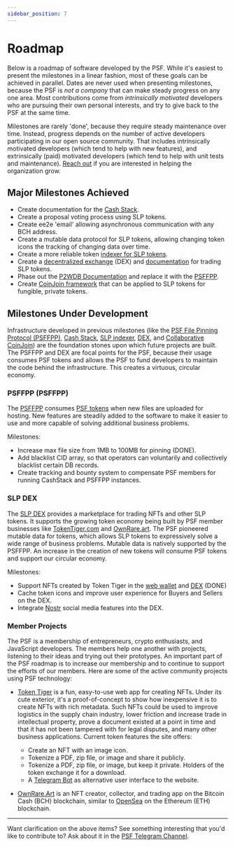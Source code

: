 ```yaml
---
sidebar_position: 7
---
```


# Roadmap

Below is a roadmap of software developed by the PSF. While it's easiest to present the milestones in a linear fashion, most of these goals can be achieved in parallel. Dates are never used when presenting milestones, because the PSF is *not a company* that can make steady progress on any one area. Most contributions come from *intrinsically motivated* developers who are pursuing their own personal interests, and try to give back to the PSF at the same time.

Milestones are rarely 'done', because they require steady maintenance over time. Instead, progress depends on the number of active developers participating in our open source community. That includes intrinsically motivated developers (which tend to help with new features), and extrinsically (paid) motivated developers (which tend to help with unit tests and maintenance). [Reach out](/communication) if you are interested in helping the organization grow.

## Major Milestones Achieved

- Create documentation for the [Cash Stack](https://cashstack.info).
- Create a proposal voting process using SLP tokens.
- Create ee2e 'email' allowing asynchronous communication with any BCH address.
- Create a mutable data protocol for SLP tokens, allowing changing token icons the tracking of changing data over time.
- Create a more reliable token [indexer for SLP tokens](https://github.com/Permissionless-Software-Foundation/psf-slp-indexer).
- Create a [decentralized exchange](https://dex.psfoundation.info) (DEX) and [documentation](https://bch-dex-docs.fullstack.cash/) for trading SLP tokens.
- Phase out the [P2WDB Documentation](https://p2wdb.com) and replace it with the [PSFFPP](https://psffpp.com).
- Create [CoinJoin framework](https://ccoinjoin.com/) that can be applied to SLP tokens for fungible, private tokens.


## Milestones Under Development

Infrastructure developed in previous milestones (like the [PSF File Pinning Protocol (PSFFPP)](https://psffpp.com), [Cash Stack](https://cashstack.info), [SLP indexer](https://github.com/Permissionless-Software-Foundation/psf-slp-indexer), [DEX](https://dex.psfoundation.info), and [Collaborative CoinJoin](https://ccoinjoin.com/)) are the foundation stones upon which future projects are built. The PSFFPP and DEX are focal points for the PSF, because their usage consumes PSF tokens and allows the PSF to fund developers to maintain the code behind the infrastructure. This creates a virtuous, circular economy.

### PSFFPP (PSFFPP)
The [PSFFPP](https://psffpp.com) consumes [PSF tokens](https://psfoundation.cash) when new files are uploaded for hosting. New features are steadily added to the software to make it easier to use and more capable of solving additional business problems.

Milestones:
- Increase max file size from 1MB to 100MB for pinning (DONE).
- Add blacklist CID array, so that operators can voluntarily and collectively blacklist certain DB records.
- Create tracking and bounty system to compensate PSF members for running CashStack and PSFFPP instances.

### SLP DEX

The [SLP DEX](https://dex.psfoundation.info) provides a marketplace for trading NFTs and other SLP tokens. It supports the growing token economy being built by PSF member businesses like [TokenTiger.com](https://tokentiger.com) and [OwnRare.art](https://ownrare.art). The PSF pioneered mutable data for tokens, which allows SLP tokens to expressively solve a wide range of business problems. Mutable data is natively supported by the PSFFPP. An increase in the creation of new tokens will consume PSF tokens and support our circular economy.

Milestones:

- Support NFTs created by Token Tiger in the [web wallet](https://wallet.psfoundation.info) and [DEX](https://dex.psfoundation.info) (DONE)
- Cache token icons and improve user experience for Buyers and Sellers on the DEX.
- Integrate [Nostr](https://nostr.com) social media features into the DEX.

### Member Projects

The PSF is a membership of entrepreneurs, crypto enthusiasts, and JavaScript developers. The members help one another with projects, listening to their ideas and trying out their prototypes. An important part of the PSF roadmap is to increase our membership and to continue to support the efforts of our members. Here are some of the active community projects using PSF technology:

- [Token Tiger](https://tokentiger.com) is a fun, easy-to-use web app for creating NFTs. Under its cute exterior, it's a proof-of-concept to show how inexpensive it is to create NFTs with rich metadata. Such NFTs could be used to improve logistics in the supply chain industry, lower friction and increase trade in intellectual property, prove a document existed at a point in time and that it has not been tampered with for legal disputes, and many other business applications. Current token features the site offers:
  - Create an NFT with an image icon.
  - Tokenize a PDF, zip file, or image and share it publicly.
  - Tokenize a PDF, zip file, or image, but keep it private. Holders of the token exchange it for a download.
  - A [Telegram Bot](https://t.me/+CfqXDEX3w_82NmIx) as alternative user interface to the website.

- [OwnRare.Art](https://ownrare.art) is an NFT creator, collector, and trading app on the Bitcoin Cash (BCH) blockchain, similar to [OpenSea](https://opensea.io) on the Ethereum (ETH) blockchain.

---

Want clarification on the above items? See something interesting that you'd like to contribute to? Ask about it in the [PSF Telegram Channel](https://t.me/permissionless_software).
